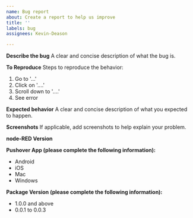 ```yaml
---
name: Bug report
about: Create a report to help us improve
title: ''
labels: bug
assignees: Kevin-Deason

---
```


**Describe the bug**
A clear and concise description of what the bug is.

**To Reproduce**
Steps to reproduce the behavior:
1. Go to '...'
2. Click on '....'
3. Scroll down to '....'
4. See error

**Expected behavior**
A clear and concise description of what you expected to happen.

**Screenshots**
If applicable, add screenshots to help explain your problem.

**node-RED Version**

**Pushover App (please complete the following information):**
 - Android
 - iOS
 - Mac
 - Windows

**Package Version (please complete the following information):**
 - 1.0.0 and above
 - 0.0.1 to 0.0.3
